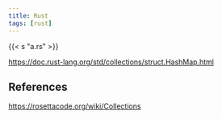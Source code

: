 ```yaml
---
title: Rust
tags: [rust]
---
```


{{< s "a.rs" >}}

<https://doc.rust-lang.org/std/collections/struct.HashMap.html>

## References

<https://rosettacode.org/wiki/Collections>
